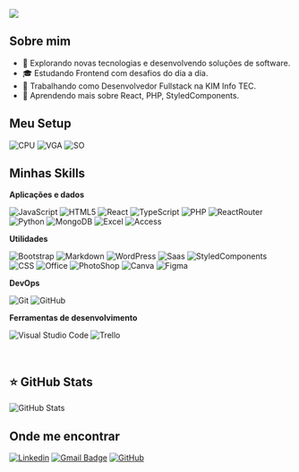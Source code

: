 ![](https://komarev.com/ghpvc/?username=kiminfodeveloper&color=006bed)

## Sobre mim

-   🤔 Explorando novas tecnologias e desenvolvendo soluções de software.
-   🎓 Estudando Frontend com desafios do dia a dia.
-   💼 Trabalhando como Desenvolvedor Fullstack na KIM Info TEC.
-   🌱 Aprendendo mais sobre React, PHP, StyledComponents.

## Meu Setup

![CPU](https://img.shields.io/badge/AMD-Ryzen_5_4600G-ED1C24?style=for-the-badge&logo=amd&logoColor=white)
![VGA](https://img.shields.io/badge/NVIDIA-RTX_2060_SUPER-76B900?style=for-the-badge&logo=nvidia&logoColor=white)
![SO](https://img.shields.io/badge/Microsoft-666666?style=for-the-badge&logo=microsoft&logoColor=white)

## Minhas Skills

**Aplicações e dados**

![JavaScript](https://img.shields.io/badge/JavaScript-323330?style=for-the-badge&logo=javascript&logoColor=F7DF1E)
![HTML5](https://img.shields.io/badge/HTML5-E34F26?style=for-the-badge&logo=html5&logoColor=white)
![React](https://img.shields.io/badge/React-20232A?style=for-the-badge&logo=react&logoColor=61DAFB)
![TypeScript](https://img.shields.io/badge/TypeScript-007ACC?style=for-the-badge&logo=typescript&logoColor=white)
![PHP](https://img.shields.io/badge/PHP-777BB4?style=for-the-badge&logo=php&logoColor=white)
![ReactRouter](https://img.shields.io/badge/React_Router-CA4245?style=for-the-badge&logo=react-router&logoColor=white)
![Python](https://img.shields.io/badge/Python-3776AB?style=for-the-badge&logo=python&logoColor=white)
![MongoDB](https://img.shields.io/badge/MongoDB-4EA94B?style=for-the-badge&logo=mongodb&logoColor=white)
![Excel](https://img.shields.io/badge/Microsoft_Excel-217346?style=for-the-badge&logo=microsoft-excel&logoColor=white)
![Access](https://img.shields.io/badge/Microsoft_Access-A4373A?style=for-the-badge&logo=microsoft-access&logoColor=white)

**Utilidades**

![Bootstrap](https://img.shields.io/badge/Bootstrap-563D7C?style=for-the-badge&logo=bootstrap&logoColor=white)
![Markdown](https://img.shields.io/badge/Markdown-000000?style=for-the-badge&logo=markdown&logoColor=white)
![WordPress](https://img.shields.io/badge/Wordpress-21759B?style=for-the-badge&logo=wordpress&logoColor=white)
![Saas](https://img.shields.io/badge/Sass-CC6699?style=for-the-badge&logo=sass&logoColor=white)
![StyledComponents](https://img.shields.io/badge/styled--components-DB7093?style=for-the-badge&logo=styled-components&logoColor=white)
![CSS](https://img.shields.io/badge/CSS3-1572B6?style=for-the-badge&logo=css3&logoColor=white)
![Office](https://img.shields.io/badge/Microsoft_Office-D83B01?style=for-the-badge&logo=microsoft-office&logoColor=white)
![PhotoShop](https://img.shields.io/badge/Adobe%20Photoshop-31A8FF?style=for-the-badge&logo=Adobe%20Photoshop&logoColor=black)
![Canva](https://img.shields.io/badge/Canva-%2300C4CC.svg?&style=for-the-badge&logo=Canva&logoColor=white)
![Figma](https://img.shields.io/badge/Figma-F24E1E?style=for-the-badge&logo=figma&logoColor=white)

**DevOps**

![Git](https://img.shields.io/badge/-Git-333333?style=flat&logo=git)
![GitHub](https://img.shields.io/badge/-GitHub-333333?style=flat&logo=github)

**Ferramentas de desenvolvimento**

![Visual Studio Code](https://img.shields.io/badge/-Visual%20Studio%20Code-333333?style=flat&logo=visual-studio-code&logoColor=007ACC)
![Trello](https://img.shields.io/badge/-Trello-333333?style=flat&logo=trello&logoColor=007ACC)

<br/>

## ⭐ GitHub Stats

![GitHub Stats](https://github-readme-stats.vercel.app/api?username=kiminfodeveloper&show_icons=true)

## Onde me encontrar

[![Linkedin](https://img.shields.io/badge/-Kevyn_Melo-blue?style=flat-square&logo=Linkedin&logoColor=white&link=https://www.linkedin.com/in/kevyn-melo-6b99b4176/)](https://www.linkedin.com/in/kevyn-melo-6b99b4176/)
[![Gmail Badge](https://img.shields.io/badge/-kiminfotec@gmail.com-006bed?style=flat-square&logo=Gmail&logoColor=white&link=mailto:kiminfotec@gmail.com)](mailto:kiminfotec@gmail.com)
[![GitHub](https://img.shields.io/github/followers/kiminfodeveloper?label=follow&style=social)](https://github.com/kiminfodeveloper)

